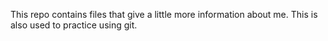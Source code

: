 This repo contains files that give a little more information about me. This is also used to practice using git.
